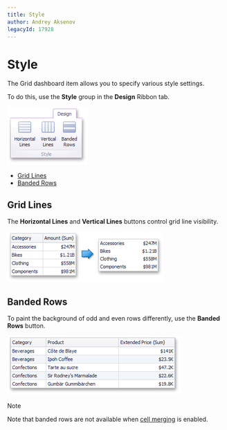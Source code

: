 ```yaml
---
title: Style
author: Andrey Aksenov
legacyId: 17928
---
```

# Style
The Grid dashboard item allows you to specify various style settings.

To do this, use the **Style** group in the **Design** Ribbon tab.

![Grid_RibbonStyleGroup](../../../../images/img24743.png)
* [Grid Lines](#grid-lines)
* [Banded Rows](#banded-rows)

## <a name="grid-lines"/>Grid Lines
The **Horizontal Lines** and **Vertical Lines** buttons control grid line visibility.

![Grid_Layout_NoLinesAndHeaders](../../../../images/img19700.png)

## <a name="banded-rows"/>Banded Rows
To paint the background of odd and even rows differently, use the **Banded Rows** button.

![Grid_Layout_BandedRows](../../../../images/img19699.png)

> [!NOTE]
> Note that banded rows are not available when [cell merging](layout.md) is enabled.